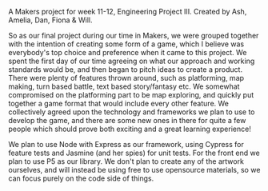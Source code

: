 A Makers project for week 11-12, Engineering Project III. Created by Ash, Amelia, Dan, Fiona & Will.

So as our final project during our time in Makers, we were grouped together with the intention of creating some form of a game, which I believe was everybody's top choice and preference when it came to this project. We spent the first day of our time agreeing on what our approach and working standards would be, and then began to pitch ideas to create a product. There were plenty of features thrown around, such as platforming, map making, turn based battle, text based story/fantasy etc. We somewhat compromised on the platforming part to be map exploring, and quickly put together a game format that would include every other feature. We collectively agreed upon the technology and frameworks we plan to use to develop the game, and there are some new ones in there for quite a few people which should prove both exciting and a great learning experience!

We plan to use Node with Express as our framework, using Cypress for feature tests and Jasmine (and her spies) for unit tests. For the front end we plan to use P5 as our library. We don't plan to create any of the artwork ourselves, and will instead be using free to use opensource materials, so we can focus purely on the code side of things.